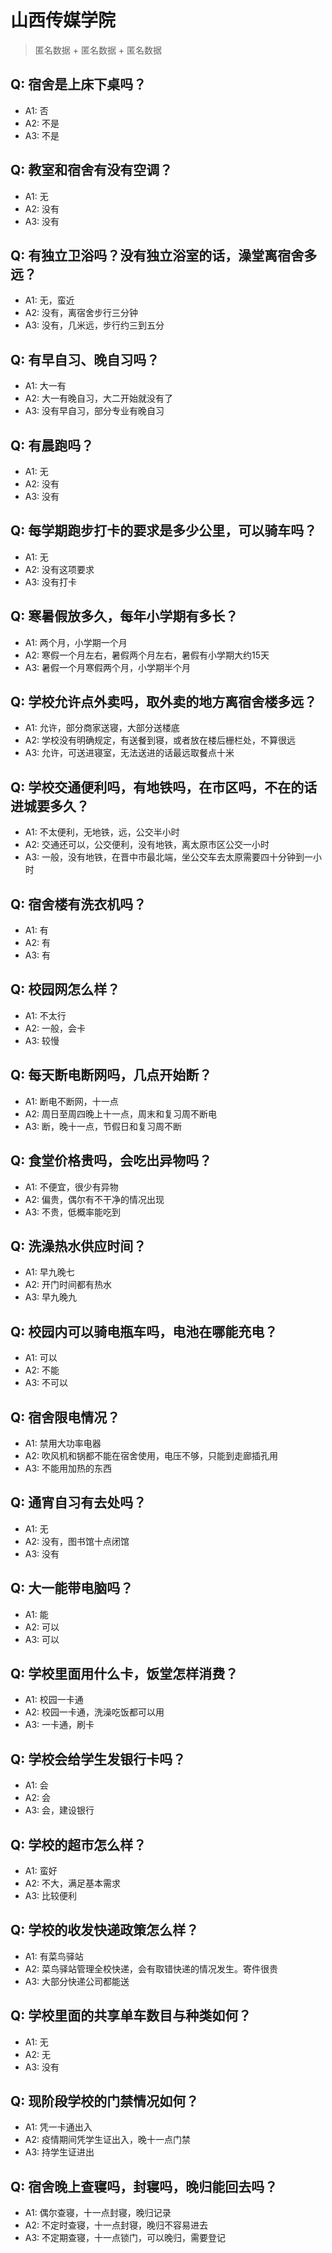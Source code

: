 # 山西传媒学院
> 匿名数据 + 匿名数据 + 匿名数据
## Q: 宿舍是上床下桌吗？
- A1: 否
- A2: 不是
- A3: 不是
## Q: 教室和宿舍有没有空调？
- A1: 无
- A2: 没有
- A3: 没有
## Q: 有独立卫浴吗？没有独立浴室的话，澡堂离宿舍多远？
- A1: 无，蛮近
- A2: 没有，离宿舍步行三分钟
- A3: 没有，几米远，步行约三到五分
## Q: 有早自习、晚自习吗？
- A1: 大一有
- A2: 大一有晚自习，大二开始就没有了
- A3: 没有早自习，部分专业有晚自习
## Q: 有晨跑吗？
- A1: 无
- A2: 没有
- A3: 没有
## Q: 每学期跑步打卡的要求是多少公里，可以骑车吗？
- A1: 无
- A2: 没有这项要求
- A3: 没有打卡
## Q: 寒暑假放多久，每年小学期有多长？
- A1: 两个月，小学期一个月
- A2: 寒假一个月左右，暑假两个月左右，暑假有小学期大约15天
- A3: 暑假一个月寒假两个月，小学期半个月
## Q: 学校允许点外卖吗，取外卖的地方离宿舍楼多远？
- A1: 允许，部分商家送寝，大部分送楼底
- A2: 学校没有明确规定，有送餐到寝，或者放在楼后栅栏处，不算很远
- A3: 允许，可送进寝室，无法送进的话最远取餐点十米
## Q: 学校交通便利吗，有地铁吗，在市区吗，不在的话进城要多久？
- A1: 不太便利，无地铁，远，公交半小时
- A2: 交通还可以，公交便利，没有地铁，离太原市区公交一小时
- A3: 一般，没有地铁，在晋中市最北端，坐公交车去太原需要四十分钟到一小时
## Q: 宿舍楼有洗衣机吗？
- A1: 有
- A2: 有
- A3: 有
## Q: 校园网怎么样？
- A1: 不太行
- A2: 一般，会卡
- A3: 较慢
## Q: 每天断电断网吗，几点开始断？
- A1: 断电不断网，十一点
- A2: 周日至周四晚上十一点，周末和复习周不断电
- A3: 断，晚十一点，节假日和复习周不断
## Q: 食堂价格贵吗，会吃出异物吗？
- A1: 不便宜，很少有异物
- A2: 偏贵，偶尔有不干净的情况出现
- A3: 不贵，低概率能吃到
## Q: 洗澡热水供应时间？
- A1: 早九晚七
- A2: 开门时间都有热水
- A3: 早九晚九
## Q: 校园内可以骑电瓶车吗，电池在哪能充电？
- A1: 可以
- A2: 不能
- A3: 不可以
## Q: 宿舍限电情况？
- A1: 禁用大功率电器
- A2: 吹风机和锅都不能在宿舍使用，电压不够，只能到走廊插孔用
- A3: 不能用加热的东西
## Q: 通宵自习有去处吗？
- A1: 无
- A2: 没有，图书馆十点闭馆
- A3: 没有
## Q: 大一能带电脑吗？
- A1: 能
- A2: 可以
- A3: 可以
## Q: 学校里面用什么卡，饭堂怎样消费？
- A1: 校园一卡通
- A2: 校园一卡通，洗澡吃饭都可以用
- A3: 一卡通，刷卡
## Q: 学校会给学生发银行卡吗？
- A1: 会
- A2: 会
- A3: 会，建设银行
## Q: 学校的超市怎么样？
- A1: 蛮好
- A2: 不大，满足基本需求
- A3: 比较便利
## Q: 学校的收发快递政策怎么样？
- A1: 有菜鸟驿站
- A2: 菜鸟驿站管理全校快递，会有取错快递的情况发生。寄件很贵
- A3: 大部分快递公司都能送
## Q: 学校里面的共享单车数目与种类如何？
- A1: 无
- A2: 无
- A3: 没有
## Q: 现阶段学校的门禁情况如何？
- A1: 凭一卡通出入
- A2: 疫情期间凭学生证出入，晚十一点门禁
- A3: 持学生证进出
## Q: 宿舍晚上查寝吗，封寝吗，晚归能回去吗？
- A1: 偶尔查寝，十一点封寝，晚归记录
- A2: 不定时查寝，十一点封寝，晚归不容易进去
- A3: 不定期查寝，十一点锁门，可以晚归，需要登记
